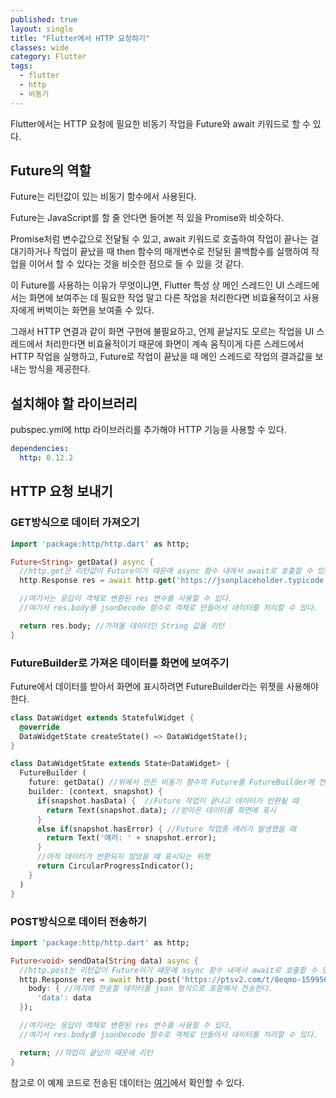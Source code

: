 ```yaml
---
published: true
layout: single
title: "Flutter에서 HTTP 요청하기"
classes: wide
category: Flutter 
tags: 
  - flutter
  - http
  - 비동기
---
```


Flutter에서는 HTTP 요청에 필요한 비동기 작업을 Future와 await 키워드로 할 수 있다.

## Future의 역할

Future는 리턴값이 있는 비동기 함수에서 사용된다.

Future는 JavaScript를 할 줄 안다면 들어본 적 있을 Promise와 비슷하다. 

Promise처럼 변수값으로 전달될 수 있고, await 키워드로 호출하여 작업이 끝나는 걸 대기하거나 작업이 끝났을 때 then 함수의 매개변수로 전달된 콜백함수를 실행하여 작업을 이어서 할 수 있다는 것을 비슷한 점으로 들 수 있을 것 같다.


이 Future를 사용하는 이유가 무엇이냐면, Flutter 특성 상 메인 스레드인 UI 스레드에서는 화면에 보여주는 데 필요한 작업 말고 다른 작업을 처리한다면 비효율적이고 사용자에게 버벅이는 화면을 보여줄 수 있다.

그래서 HTTP 연결과 같이 화면 구현에 불필요하고, 언제 끝날지도 모르는 작업을 UI 스레드에서 처리한다면 비효율적이기 때문에 화면이 계속 움직이게 다른 스레드에서 HTTP 작업을 실행하고, Future로 작업이 끝났을 때 메인 스레드로 작업의 결과값을 보내는 방식을 제공한다.

## 설치해야 할 라이브러리

pubspec.yml에 http 라이브러리를 추가해야 HTTP 기능을 사용할 수 있다.

~~~yml
dependencies:
  http: 0.12.2
~~~

## HTTP 요청 보내기

### GET방식으로 데이터 가져오기

~~~dart
import 'package:http/http.dart' as http;

Future<String> getData() async {
  //http.get은 리턴값이 Future이기 때문에 async 함수 내에서 await로 호출할 수 있다.
  http.Response res = await http.get('https://jsonplaceholder.typicode.com/posts/1');

  //여기서는 응답이 객체로 변환된 res 변수를 사용할 수 있다.
  //여기서 res.body를 jsonDecode 함수로 객체로 만들어서 데이터를 처리할 수 있다.

  return res.body; //가져올 데이터인 String 값을 리턴
}
~~~

### FutureBuilder로 가져온 데이터를 화면에 보여주기

Future에서 데이터를 받아서 화면에 표시하려면 FutureBuilder라는 위젯을 사용해야 한다.

~~~dart
class DataWidget extends StatefulWidget { 
  @override
  DataWidgetState createState() => DataWidgetState(); 
}

class DataWidgetState extends State<DataWidget> {
  FutureBuilder (
    future: getData() //위에서 만든 비동기 함수의 Future를 FutureBuilder에 전달한다.
    builder: (context, snapshot) {
      if(snapshot.hasData) {  //Future 작업이 끝나고 데이터가 반환될 때
        return Text(snapshot.data); //받아온 데이터를 화면에 표시
      }
      else if(snapshot.hasError) { //Future 작업중 에러가 발생했을 때
        return Text('에러: ' + snapshot.error);
      }
      //아직 데이터가 반환되지 않았을 때 표시되는 위젯
      return CircularProgressIndicator();
    }
  )
}
~~~

### POST방식으로 데이터 전송하기

~~~dart
import 'package:http/http.dart' as http;

Future<void> sendData(String data) async {
  //http.post는 리턴값이 Future이기 떄문에 async 함수 내에서 await로 호출할 수 있다.
  http.Response res = await http.post('https://ptsv2.com/t/8eqmo-1599568603/post', 
    body: { //여기에 전송할 데이터를 json 형식으로 포함해서 전송한다.
      'data': data
  });

  //여기서는 응답이 객체로 변환된 res 변수를 사용할 수 있다.
  //여기서 res.body를 jsonDecode 함수로 객체로 만들어서 데이터를 처리할 수 있다.

  return; //작업이 끝났기 때문에 리턴
}
~~~

참고로 이 예제 코드로 전송된 데이터는 [여기](https://ptsv2.com/t/8eqmo-1599568603)에서 확인할 수 있다.